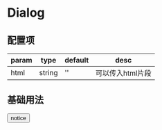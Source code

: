 <script>
export default {
  data () {
    return {
      dialogX: null
    }
  },
  mounted () {
    window.dialogX = new window.VueDialogX(window.Vue)
    window.notice = () => {
      dialogX.dialog({html: '<img src="//pt-starimg.didistatic.com/static/starimg/img/XEowm9ygfF1544626192687.png" />'})
    }
  }
}
</script>

# Dialog

## 配置项

param   | type   | default | desc
|----   | ----   | ------- | ----
html    | string | ''      | 可以传入html片段

## 基础用法

<button onclick="notice()">notice</button>
